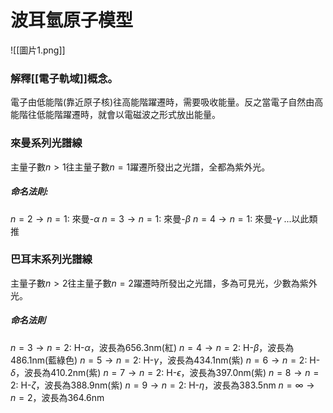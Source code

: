 # 波耳氫原子模型
![[圖片1.png]]
### 解釋[[電子軌域]]概念。
電子由低能階(靠近原子核)往高能階躍遷時，需要吸收能量。反之當電子自然由高能階往低能階躍遷時，就會以電磁波之形式放出能量。
### 來曼系列光譜線
主量子數$n>1$往主量子數$n=1$躍遷所發出之光譜，全都為紫外光。
##### 命名法則:
$n=2\rightarrow n=1$: 來曼-$\alpha$
$n=3\rightarrow n=1$: 來曼-$\beta$
$n=4\rightarrow n=1$: 來曼-$\gamma$
...以此類推
### 巴耳末系列光譜線
主量子數$n>2$往主量子數$n=2$躍遷時所發出之光譜，多為可見光，少數為紫外光。
##### 命名法則
$n=3\rightarrow n=2$: H-$\alpha$，波長為656.3nm(紅)
$n=4\rightarrow n=2$: H-$\beta$，波長為486.1nm(藍綠色)
$n=5\rightarrow n=2$: H-$\gamma$，波長為434.1nm(紫)
$n=6\rightarrow n=2$: H-$\delta$，波長為410.2nm(紫)
$n=7\rightarrow n=2$: H-$\epsilon$，波長為397.0nm(紫)
$n=8\rightarrow n=2$: H-$\zeta$，波長為388.9nm(紫)
$n=9\rightarrow n=2$: H-$\eta$，波長為383.5nm
$n=\infty \rightarrow n=2$，波長為364.6nm
